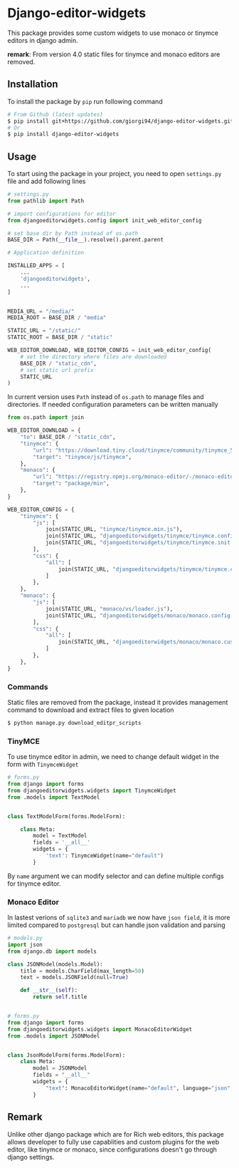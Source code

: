 # Django-editor-widgets


This package provides some custom widgets to use monaco or tinymce editors in django admin.

**remark**: From version 4.0 static files for tinymce and monaco editors are removed.


## Installation

To install the package by `pip` run following command

```sh
# From Github (latest updates)
$ pip install git+https://github.com/giorgi94/django-editor-widgets.git
# Or
$ pip install django-editor-widgets
```

## Usage

To start using the package in your project, you need to open `settings.py` file and add following lines

```python
# settings.py
from pathlib import Path

# import configurations for editor
from djangoeditorwidgets.config import init_web_editor_config

# set base dir by Path instead of os.path
BASE_DIR = Path(__file__).resolve().parent.parent

# Application definition

INSTALLED_APPS = [
    ...
    'djangoeditorwidgets',
    ...
]


MEDIA_URL = "/media/"
MEDIA_ROOT = BASE_DIR / "media"

STATIC_URL = "/static/"
STATIC_ROOT = BASE_DIR / "static"

WEB_EDITOR_DOWNLOAD, WEB_EDITOR_CONFIG = init_web_editor_config(
    # set the directory where files are downloaded
    BASE_DIR / "static_cdn",
    # set static url prefix
    STATIC_URL
)


```

In current version uses `Path` instead of `os.path` to manage files and directories. If needed configuration parameters can be written manually

```python
from os.path import join

WEB_EDITOR_DOWNLOAD = {
    "to": BASE_DIR / "static_cdn",
    "tinymce": {
        "url": "https://download.tiny.cloud/tinymce/community/tinymce_5.10.3.zip",
        "target": "tinymce/js/tinymce",
    },
    "monaco": {
        "url": "https://registry.npmjs.org/monaco-editor/-/monaco-editor-0.32.1.tgz",
        "target": "package/min",
    },
}

WEB_EDITOR_CONFIG = {
    "tinymce": {
        "js": [
            join(STATIC_URL, "tinymce/tinymce.min.js"),
            join(STATIC_URL, "djangoeditorwidgets/tinymce/tinymce.config.js"),
            join(STATIC_URL, "djangoeditorwidgets/tinymce/tinymce.init.js"),
        ],
        "css": {
            "all": [
                join(STATIC_URL, "djangoeditorwidgets/tinymce/tinymce.custom.css"),
            ]
        },
    },
    "monaco": {
        "js": [
            join(STATIC_URL, "monaco/vs/loader.js"),
            join(STATIC_URL, "djangoeditorwidgets/monaco/monaco.config.js"),
        ],
        "css": {
            "all": [
                join(STATIC_URL, "djangoeditorwidgets/monaco/monaco.custom.css"),
            ]
        },
    },
}
```


### Commands

Static files are removed from the package, instead it provides management command to download and extract files to given  location

```bash
$ python manage.py download_editpr_scripts
```


### TinyMCE

To use tinymce editor in admin, we need to change default widget in the form with `TinymceWidget`


```python
# forms.py
from django import forms
from djangoeditorwidgets.widgets import TinymceWidget
from .models import TextModel


class TextModelForm(forms.ModelForm):

    class Meta:
        model = TextModel
        fields = '__all__'
        widgets = {
            'text': TinymceWidget(name="default")
        }
```

By `name` argument we can modify selector and can define multiple configs for tinymce editor.


### Monaco Editor

In lastest verions of `sqlite3` and `mariadb` we now have `json field`, it is more limited compared to `postgresql` but can handle json validation and parsing

```python
# models.py
import json
from django.db import models

class JSONModel(models.Model):
    title = models.CharField(max_length=50)
    text = models.JSONField(null=True)

    def __str__(self):
        return self.title


# forms.py
from django import forms
from djangoeditorwidgets.widgets import MonacoEditorWidget
from .models import JSONModel


class JsonModelForm(forms.ModelForm):
    class Meta:
        model = JSONModel
        fields = "__all__"
        widgets = {
            "text": MonacoEditorWidget(name="default", language="json", wordwrap=True)
        }

```

## Remark

Unlike other django package which are for Rich web editors, this package allows developer to fully use capablities and custom plugins for the web editor, like tinymce or monaco, since configurations doesn't go through django settings.